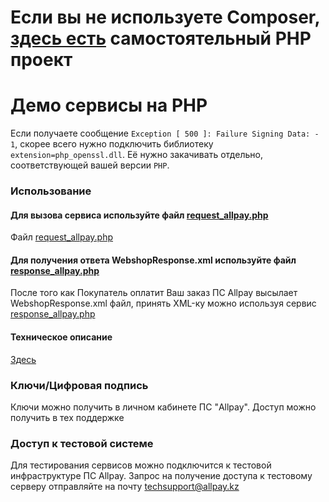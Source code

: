 # Если вы не используете Composer, [здесь есть](https://github.com/allpaykz/webshop-service-examples/tree/master/webshop-integration-php-demo) самостоятельный PHP проект 

# Демо сервисы на PHP

Если получаете сообщение `Exception [ 500 ]: Failure Signing Data: - 1`, скорее всего нужно подключить библиотеку `extension=php_openssl.dll`. Её нужно закачивать отдельно, соответствующей вашей версии `PHP`.

### Использование

#### Для вызова сервиса используйте файл [request_allpay.php](tests/request_allpay.php)

Файл [request_allpay.php](tests/request_allpay.php)

#### Для получения ответа WebshopResponse.xml используйте файл [response_allpay.php](tests/response_allpay.php)

После того как Покупатель оплатит Ваш заказ ПС Allpay высылает WebshopResponse.xml файл, принять XML-ку можно используя сервис [response_allpay.php](tests/response_allpay.php)

#### Техническое описание

[Здесь](https://github.com/allpaykz/documentation/tree/master/webshop-integration)

### Ключи/Цифровая подпись

Ключи можно получить в личном кабинете ПС "Allpay". Доступ можно получить в тех поддержке

### Доступ к тестовой системе

Для тестирования сервисов можно подключится к тестовой инфраструктуре ПС Allpay. Запрос на получение доступа к тестовому серверу отправляйте на почту techsupport@allpay.kz

